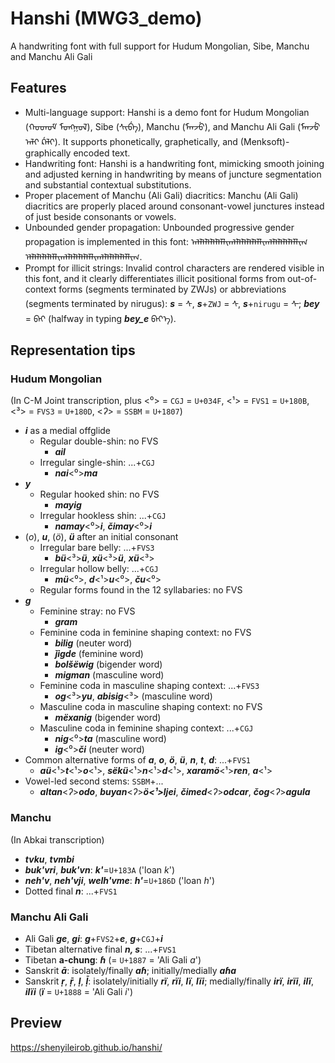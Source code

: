 # Hanshi (MWG3_demo)
A handwriting font with full support for Hudum Mongolian, Sibe, Manchu and Manchu Ali Gali

## Features
* Multi-language support: Hanshi is a demo font for Hudum Mongolian (ᠬᠤᠳᠦᠮ᠋ ᠮᠣᠩᠭᠣᠯ), Sibe (ᠰᡳᠪᡝ), Manchu (ᠮᠠᠨᠵᡠ), and Manchu Ali Gali (ᠮᠠᠨᠵᡠ ᠠᠯᡳ ᡬᠠᠯᡳ). It supports phonetically, graphetically, and (Menksoft)-graphically encoded text.
* Handwriting font: Hanshi is a handwriting font, mimicking smooth joining and adjusted kerning in handwriting by means of juncture segmentation and substantial contextual substitutions.
* Proper placement of Manchu (Ali Gali) diacritics: Manchu (Ali Gali) diacritics are properly placed around consonant-vowel junctures instead of just beside consonants or vowels.
* Unbounded gender propagation: Unbounded progressive gender propagation is implemented in this font: ᠠᠯᠯᠯᠯᠯᠯᠯᠯᠯᠯᠯᠢᠭᠯᠯᠯᠯᠯᠯᠯᠯᠯᠯᠯᠢᠭᠯᠯᠯᠯᠯᠯᠯᠯᠯᠯᠯᠢᠭ ᠡᠯᠯᠯᠯᠯᠯᠯᠯᠯᠯᠯᠢᠭᠯᠯᠯᠯᠯᠯᠯᠯᠯᠯᠯᠢᠭᠯᠯᠯᠯᠯᠯᠯᠯᠯᠯᠯᠢᠭ.
* Prompt for illicit strings: Invalid control characters are rendered visible in this font, and it clearly differentiates illicit positional forms from out-of-context forms (segments terminated by ZWJs) or abbreviations (segments terminated by nirugus): ***s*** = ᠰ, ***s***+`ZWJ` = ᠰ‍, ***s***+`nirugu` = ᠰ᠊; ***bey*** = ᠪᠡᠶ (halfway in typing ***bey_e*** ᠪᠡᠶ᠎ᠡ).

## Representation tips
### Hudum Mongolian
(In C-M Joint transcription, plus \<⁰\> = `CGJ` = `U+034F`, \<¹\> = `FVS1` = `U+180B`, \<³\> = `FVS3` = `U+180D`, \<*ʔ*\> = `SSBM` = `U+1807`)
* ***i*** as a medial offglide
	* Regular double-shin: no FVS
		* ***ail***
	* Irregular single-shin: ...+`CGJ`
		* ***nai***\<⁰\>***ma***
* ***y***
	* Regular hooked shin: no FVS
		* ***mayig***
	* Irregular hookless shin: ...+`CGJ`
		* ***namay***\<⁰\>***i***, ***čimay***\<⁰\>***i***
* (*o*), ***u***, (*ö*), ***ü*** after an initial consonant
	* Irregular bare belly: ...+`FVS3`
		* ***bü***\<³\>***ü***, ***xü***\<³\>***ü***, ***xü***\<³\>
	* Irregular hollow belly: ...+`CGJ`
		* ***mü***\<⁰\>, ***d***\<¹\>***u***\<⁰\>, ***ču***\<⁰\>
	* Regular forms found in the 12 syllabaries: no FVS
* ***g***
	* Feminine stray: no FVS
		* ***gram***
	* Feminine coda in feminine shaping context: no FVS
		* ***bilig*** (neuter word)
		* ***ǰigde*** (feminine word)
		* ***bolšëwig*** (bigender word)
		* ***migman*** (masculine word)
	* Feminine coda in masculine shaping context: ...+`FVS3`
		* ***og***\<³\>***yu***, ***abisig***\<³\> (masculine word)
	* Masculine coda in masculine shaping context: no FVS
		* ***mëxanig*** (bigender word)
	* Masculine coda in feminine shaping context: ...+`CGJ`
		* ***nig***\<⁰\>***ta*** (masculine word)
		* ***ig***\<⁰\>***či*** (neuter word)
* Common alternative forms of ***a***, ***o***, ***ö***, ***ü***, ***n***, ***t***, ***d***: ...+`FVS1`
	* ***aü***\<¹\>***t***\<¹\>***o***\<¹\>, ***sëkü***\<¹\>***n***\<¹\>***d***\<¹\>, ***xaramö***\<¹\>***ren***, ***a***\<¹\>
* Vowel-led second stems: `SSBM`+...
	* ***altan***\<*ʔ*\>***odo***, ***buyan***\<*ʔ*\>***ö\<¹\>ljei***, ***čimed***\<*ʔ*\>***odcar***, ***čog***\<*ʔ*\>***agula***

### Manchu
(In Abkai transcription)
* ***tvku***, ***tvmbi***
* ***buk'vri***, ***buk'vn***: ***k'***=`U+183A` ('loan *k*')
* ***neh'v***, ***neh'vji***, ***welh'vme***: ***h'***=`U+186D` ('loan *h*')
* Dotted final ***n***: ...+`FVS1`

### Manchu Ali Gali
* Ali Gali ***ge***, ***gi***: ***g***+`FVS2`+***e***, ***g***+`CGJ`+***i***
* Tibetan alternative final ***n, s***: ...+`FVS1`
* Tibetan **a-chung**: ***ɦ*** (= `U+1887` = 'Ali Gali *a*')
* Sanskrit ***ā***: isolately/finally ***aɦ***; initially/medially ***aɦa***
* Sanskrit ***ṛ***, ***ṝ***, ***ḷ***, ***ḹ***: isolately/initially ***rï***, ***rïi***, ***lï***, ***lïi***; medially/finally ***irï***, ***irïi***, ***ilï***, ***ilïi*** (***ï***  = `U+1888` = 'Ali Gali *i*')

## Preview
https://shenyileirob.github.io/hanshi/
